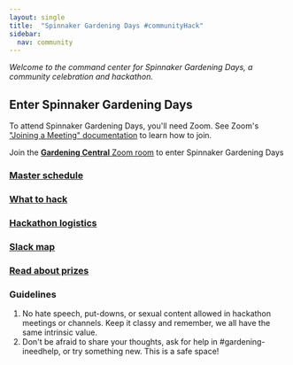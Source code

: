 ```yaml
---
layout: single
title:  "Spinnaker Gardening Days #communityHack"
sidebar:
  nav: community
---
```

_Welcome to the command center for Spinnaker Gardening Days, a community celebration and hackathon._

## Enter Spinnaker Gardening Days
To attend Spinnaker Gardening Days, you'll need Zoom. See Zoom's ["Joining a Meeting" documentation](https://support.zoom.us/hc/en-us/articles/201362193-Joining-a-Meeting) to learn how to join.

Join the [__Gardening Central__ Zoom room](<zoom link>) to enter Spinnaker Gardening Days

### [Master schedule](schedule.md)
### [What to hack](what-to-hack.md)
### [Hackathon logistics](hack-logistics.md)
### [Slack map](slack-map.md)
### [Read about prizes](prizes.md)


### Guidelines
1. No hate speech, put-downs, or sexual content allowed in hackathon meetings or channels. Keep it classy and remember, we all have the same intrinsic value.
2. Don't be afraid to share your thoughts, ask for help in #gardening-ineedhelp, or try something new. This is a safe space!
